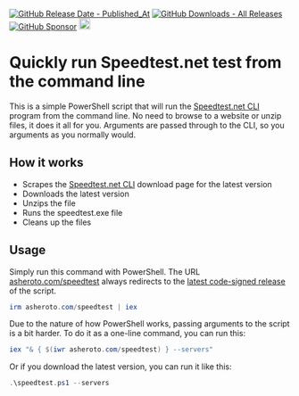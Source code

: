 [![GitHub Release Date - Published_At](https://img.shields.io/github/release-date/asheroto/winget-installer)](https://github.com/asheroto/winget-installer/releases)
[![GitHub Downloads - All Releases](https://img.shields.io/github/downloads/asheroto/winget-installer/total)](https://github.com/asheroto/winget-installer/releases)
[![GitHub Sponsor](https://img.shields.io/github/sponsors/asheroto?label=Sponsor&logo=GitHub)](https://github.com/sponsors/asheroto)
<a href="https://ko-fi.com/asheroto"><img src="https://ko-fi.com/img/githubbutton_sm.svg" alt="Ko-Fi Button" height="20px"></a>

# Quickly run Speedtest.net test from the command line

This is a simple PowerShell script that will run the [Speedtest.net CLI](https://www.speedtest.net/apps/cli) program from the command line. No need to browse to a website or unzip files, it does it all for you. Arguments are passed through to the CLI, so you arguments as you normally would.

## How it works

-   Scrapes the [Speedtest.net CLI](https://www.speedtest.net/apps/cli) download page for the latest version
-   Downloads the latest version
-   Unzips the file
-   Runs the speedtest.exe file
-   Cleans up the files

## Usage

Simply run this command with PowerShell. The URL [asheroto.com/speedtest](https://asheroto.com/speedtest) always redirects to the [latest code-signed release](https://github.com/asheroto/speedtest/releases/latest/download/speedtest.ps1) of the script.

```powershell
irm asheroto.com/speedtest | iex
```

Due to the nature of how PowerShell works, passing arguments to the script is a bit harder. To do it as a one-line command, you can run this:

```powershell
iex "& { $(iwr asheroto.com/speedtest) } --servers"
```

Or if you download the latest version, you can run it like this:

```powershell
.\speedtest.ps1 --servers
```